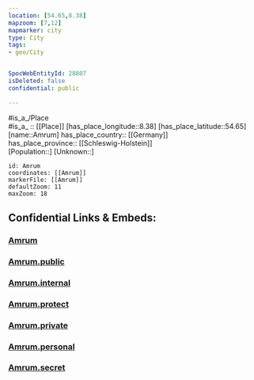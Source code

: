 ```yaml
---
location: [54.65,8.38] 
mapzoom: [7,12] 
mapmarker: city 
type: City
tags:
- geo/City


SpocWebEntityId: 28807
isDeleted: false
confidential: public

---
```

#is_a_/Place  
#is_a_ :: [[Place]] 
[has_place_longitude::8.38] 
[has_place_latitude::54.65] 
[name::Amrum] 
has_place_country:: [[Germany]]  
has_place_province:: [[Schleswig-Holstein]]  
[Population::] 
[Unknown::] 


```leaflet
id: Amrum
coordinates: [[Amrum]] 
markerFile: [[Amrum]] 
defaultZoom: 11 
maxZoom: 18
```


## Confidential Links & Embeds: 

### [Amrum](/_Standards/Earth/Continent/Europe/Europe~Central/Germany/Germany~West/Schleswig-Holstein/counties~SH/Nordfriesland/cities~Nordfriesland/Föhr-Amrum/boroughs~Föhr-Amrum/Amrum.md) 

### [Amrum.public](/_public/Earth/Continent/Europe/Europe~Central/Germany/Germany~West/Schleswig-Holstein/counties~SH/Nordfriesland/cities~Nordfriesland/Föhr-Amrum/boroughs~Föhr-Amrum/Amrum.public.md) 

### [Amrum.internal](/_internal/Earth/Continent/Europe/Europe~Central/Germany/Germany~West/Schleswig-Holstein/counties~SH/Nordfriesland/cities~Nordfriesland/Föhr-Amrum/boroughs~Föhr-Amrum/Amrum.internal.md) 

### [Amrum.protect](/_protect/Earth/Continent/Europe/Europe~Central/Germany/Germany~West/Schleswig-Holstein/counties~SH/Nordfriesland/cities~Nordfriesland/Föhr-Amrum/boroughs~Föhr-Amrum/Amrum.protect.md) 

### [Amrum.private](/_private/Earth/Continent/Europe/Europe~Central/Germany/Germany~West/Schleswig-Holstein/counties~SH/Nordfriesland/cities~Nordfriesland/Föhr-Amrum/boroughs~Föhr-Amrum/Amrum.private.md) 

### [Amrum.personal](/_personal/Earth/Continent/Europe/Europe~Central/Germany/Germany~West/Schleswig-Holstein/counties~SH/Nordfriesland/cities~Nordfriesland/Föhr-Amrum/boroughs~Föhr-Amrum/Amrum.personal.md) 

### [Amrum.secret](/_secret/Earth/Continent/Europe/Europe~Central/Germany/Germany~West/Schleswig-Holstein/counties~SH/Nordfriesland/cities~Nordfriesland/Föhr-Amrum/boroughs~Föhr-Amrum/Amrum.secret.md)

